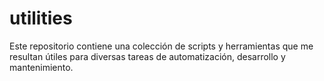 # utilities
Este repositorio contiene una colección de scripts y herramientas que me resultan útiles para diversas tareas de automatización, desarrollo y mantenimiento.
